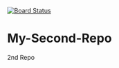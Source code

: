 [![Board Status](https://dev.azure.com/singhmayank1250938/ad3806bd-3263-4a48-bcab-5f40614a8670/f290d792-365e-4ac4-bde4-542e00505662/_apis/work/boardbadge/436e9fe5-1d88-4b3a-af51-d08400ad76b1)](https://dev.azure.com/singhmayank1250938/ad3806bd-3263-4a48-bcab-5f40614a8670/_boards/board/t/f290d792-365e-4ac4-bde4-542e00505662/Microsoft.RequirementCategory)
# My-Second-Repo
2nd Repo
